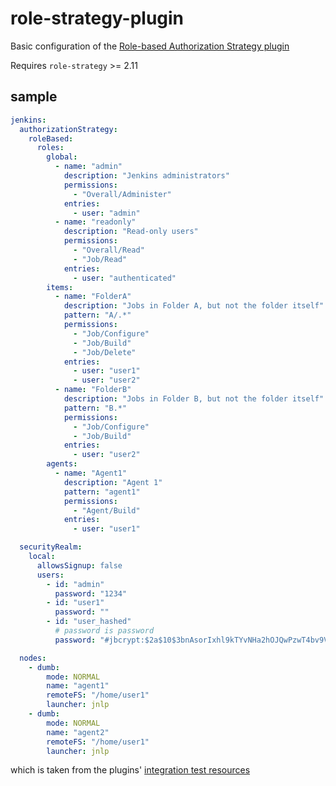 # role-strategy-plugin

Basic configuration of the [Role-based Authorization Strategy plugin](https://plugins.jenkins.io/role-strategy)

Requires `role-strategy` >= 2.11

## sample

```yml
jenkins:
  authorizationStrategy:
    roleBased:
      roles:
        global:
          - name: "admin"
            description: "Jenkins administrators"
            permissions:
              - "Overall/Administer"
            entries:
              - user: "admin"
          - name: "readonly"
            description: "Read-only users"
            permissions:
              - "Overall/Read"
              - "Job/Read"
            entries:
              - user: "authenticated"
        items:
          - name: "FolderA"
            description: "Jobs in Folder A, but not the folder itself"
            pattern: "A/.*"
            permissions:
              - "Job/Configure"
              - "Job/Build"
              - "Job/Delete"
            entries:
              - user: "user1"
              - user: "user2"
          - name: "FolderB"
            description: "Jobs in Folder B, but not the folder itself"
            pattern: "B.*"
            permissions:
              - "Job/Configure"
              - "Job/Build"
            entries:
              - user: "user2"
        agents:
          - name: "Agent1"
            description: "Agent 1"
            pattern: "agent1"
            permissions:
              - "Agent/Build"
            entries:
              - user: "user1"

  securityRealm:
    local:
      allowsSignup: false
      users:
        - id: "admin"
          password: "1234"
        - id: "user1"
          password: ""
        - id: "user_hashed"
          # password is password
          password: "#jbcrypt:$2a$10$3bnAsorIxhl9kTYvNHa2hOJQwPzwT4bv9Vs.9KdXkh9ySANjJKm5u"

  nodes:
    - dumb:
        mode: NORMAL
        name: "agent1"
        remoteFS: "/home/user1"
        launcher: jnlp
    - dumb:
        mode: NORMAL
        name: "agent2"
        remoteFS: "/home/user1"
        launcher: jnlp
```

which is taken from the plugins' [integration test resources](../../integrations/src/test/resources/io/jenkins/plugins/casc/RoleStrategy1.yml)
